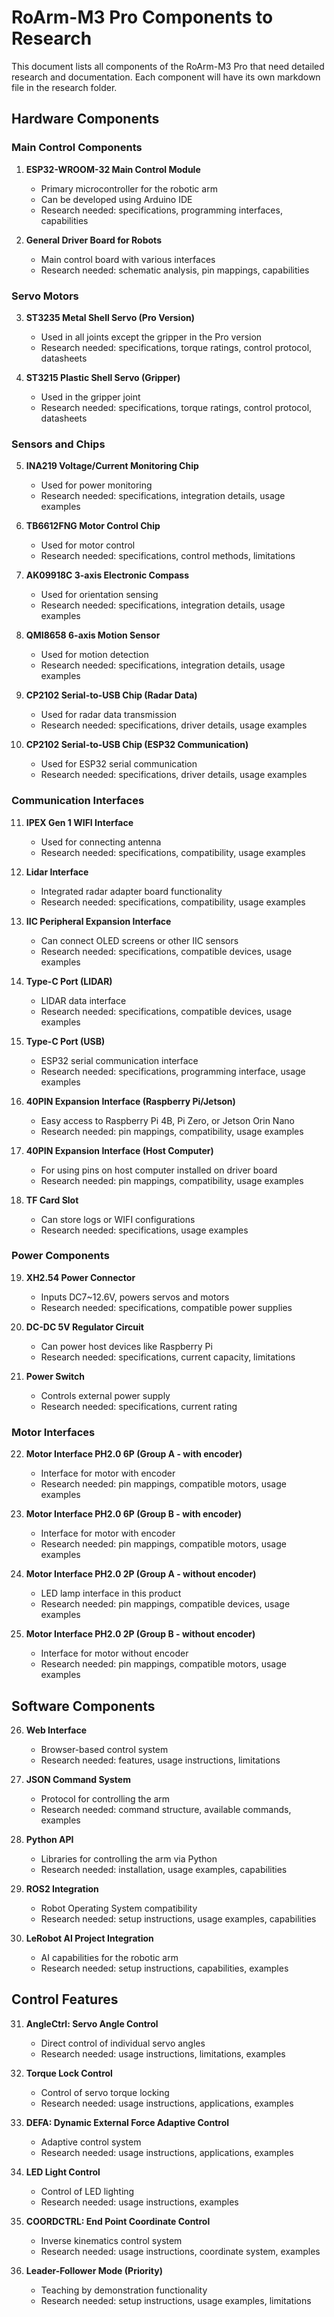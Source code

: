 # RoArm-M3 Pro Components to Research

This document lists all components of the RoArm-M3 Pro that need detailed research and documentation. Each component will have its own markdown file in the research folder.

## Hardware Components

### Main Control Components
1. **ESP32-WROOM-32 Main Control Module**
   - Primary microcontroller for the robotic arm
   - Can be developed using Arduino IDE
   - Research needed: specifications, programming interfaces, capabilities

2. **General Driver Board for Robots**
   - Main control board with various interfaces
   - Research needed: schematic analysis, pin mappings, capabilities

### Servo Motors
3. **ST3235 Metal Shell Servo (Pro Version)**
   - Used in all joints except the gripper in the Pro version
   - Research needed: specifications, torque ratings, control protocol, datasheets

4. **ST3215 Plastic Shell Servo (Gripper)**
   - Used in the gripper joint
   - Research needed: specifications, torque ratings, control protocol, datasheets

### Sensors and Chips
5. **INA219 Voltage/Current Monitoring Chip**
   - Used for power monitoring
   - Research needed: specifications, integration details, usage examples

6. **TB6612FNG Motor Control Chip**
   - Used for motor control
   - Research needed: specifications, control methods, limitations

7. **AK09918C 3-axis Electronic Compass**
   - Used for orientation sensing
   - Research needed: specifications, integration details, usage examples

8. **QMI8658 6-axis Motion Sensor**
   - Used for motion detection
   - Research needed: specifications, integration details, usage examples

9. **CP2102 Serial-to-USB Chip (Radar Data)**
   - Used for radar data transmission
   - Research needed: specifications, driver details, usage examples

10. **CP2102 Serial-to-USB Chip (ESP32 Communication)**
    - Used for ESP32 serial communication
    - Research needed: specifications, driver details, usage examples

### Communication Interfaces
11. **IPEX Gen 1 WIFI Interface**
    - Used for connecting antenna
    - Research needed: specifications, compatibility, usage examples

12. **Lidar Interface**
    - Integrated radar adapter board functionality
    - Research needed: specifications, compatibility, usage examples

13. **IIC Peripheral Expansion Interface**
    - Can connect OLED screens or other IIC sensors
    - Research needed: specifications, compatible devices, usage examples

14. **Type-C Port (LIDAR)**
    - LIDAR data interface
    - Research needed: specifications, compatible devices, usage examples

15. **Type-C Port (USB)**
    - ESP32 serial communication interface
    - Research needed: specifications, programming interface, usage examples

16. **40PIN Expansion Interface (Raspberry Pi/Jetson)**
    - Easy access to Raspberry Pi 4B, Pi Zero, or Jetson Orin Nano
    - Research needed: pin mappings, compatibility, usage examples

17. **40PIN Expansion Interface (Host Computer)**
    - For using pins on host computer installed on driver board
    - Research needed: pin mappings, compatibility, usage examples

18. **TF Card Slot**
    - Can store logs or WIFI configurations
    - Research needed: specifications, usage examples

### Power Components
19. **XH2.54 Power Connector**
    - Inputs DC7~12.6V, powers servos and motors
    - Research needed: specifications, compatible power supplies

20. **DC-DC 5V Regulator Circuit**
    - Can power host devices like Raspberry Pi
    - Research needed: specifications, current capacity, limitations

21. **Power Switch**
    - Controls external power supply
    - Research needed: specifications, current rating

### Motor Interfaces
22. **Motor Interface PH2.0 6P (Group A - with encoder)**
    - Interface for motor with encoder
    - Research needed: pin mappings, compatible motors, usage examples

23. **Motor Interface PH2.0 6P (Group B - with encoder)**
    - Interface for motor with encoder
    - Research needed: pin mappings, compatible motors, usage examples

24. **Motor Interface PH2.0 2P (Group A - without encoder)**
    - LED lamp interface in this product
    - Research needed: pin mappings, compatible devices, usage examples

25. **Motor Interface PH2.0 2P (Group B - without encoder)**
    - Interface for motor without encoder
    - Research needed: pin mappings, compatible motors, usage examples

## Software Components

26. **Web Interface**
    - Browser-based control system
    - Research needed: features, usage instructions, limitations

27. **JSON Command System**
    - Protocol for controlling the arm
    - Research needed: command structure, available commands, examples

28. **Python API**
    - Libraries for controlling the arm via Python
    - Research needed: installation, usage examples, capabilities

29. **ROS2 Integration**
    - Robot Operating System compatibility
    - Research needed: setup instructions, usage examples, capabilities

30. **LeRobot AI Project Integration**
    - AI capabilities for the robotic arm
    - Research needed: setup instructions, capabilities, examples

## Control Features

31. **AngleCtrl: Servo Angle Control**
    - Direct control of individual servo angles
    - Research needed: usage instructions, limitations, examples

32. **Torque Lock Control**
    - Control of servo torque locking
    - Research needed: usage instructions, applications, examples

33. **DEFA: Dynamic External Force Adaptive Control**
    - Adaptive control system
    - Research needed: usage instructions, applications, examples

34. **LED Light Control**
    - Control of LED lighting
    - Research needed: usage instructions, examples

35. **COORDCTRL: End Point Coordinate Control**
    - Inverse kinematics control system
    - Research needed: usage instructions, coordinate system, examples

36. **Leader-Follower Mode (Priority)**
    - Teaching by demonstration functionality
    - Research needed: setup instructions, usage examples, limitations
